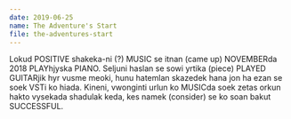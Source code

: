 ```yaml
---
date: 2019-06-25
name: The Adventure's Start
file: the-adventures-start
---
```


Lokud POSITIVE shakeka-ni (?) MUSIC se itnan (came up) NOVEMBERda 2018 PLAYhjyska PIANO. Seljuni haslan se sowi yrtika (piece) PLAYED GUITARjik hyr vusme meoki, hunu hatemlan skazedek hana jon ha ezan se soek VSTi ko hiada. Kineni, vwonginti urlun ko MUSICda soek zetas orkun hakto vysekada shadulak keda, kes namek (consider) se ko soan bakut SUCCESSFUL.